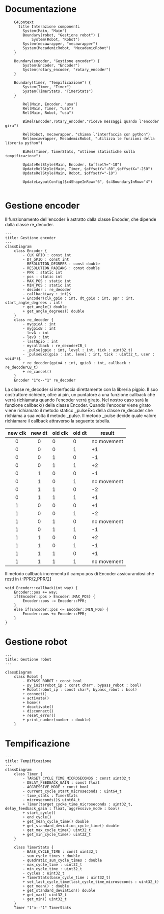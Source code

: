 
# Documentazione

```mermaid
    C4Context
      title Interazione componenti
        System(Main, "Main")
        Boundary(robot, "Gestione robot") {
            System(Robot, "Robot")
        System(mecawrapper, "mecawrapper")
        System(MecademicRobot, "MecademicRobot")
    }

    Boundary(encoder, "Gestione encoder") {
        System(Encoder, "Encoder")
        System(rotary_encoder, "rotary_encoder")
    }

    Boundary(timer, "Tempificazione") {
        System(Timer, "Timer")
        System(TimerStats, "TimerStats")
    }

        Rel(Main, Encoder, "usa")
        Rel(Main, Timer, "usa")
        Rel(Main, Robot, "usa")

        BiRel(Encoder,rotary_encoder,"riceve messaggi quando l'encoder gira")

        Rel(Robot, mecawrapper, "chiama l'interfaccia con python")
        Rel(mecawrapper, MecademicRobot, "utilizza le funzioni della libreria python")

        BiRel(Timer, TimerStats, "ottiene statistiche sulla tempificazione")

        UpdateRelStyle(Main, Encoder, $offsetY="-10")
        UpdateRelStyle(Main, Timer, $offsetY="-80",$offsetX="-250")
        UpdateRelStyle(Main, Robot, $offsetY="-10")

        UpdateLayoutConfig($c4ShapeInRow="6", $c4BoundaryInRow="4")
        
```



# Gestione encoder

Il funzionamento dell'encoder è astratto dalla classe Encoder, che dipende dalla classe re_decoder.

```mermaid
---
title: Gestione encoder
---
classDiagram
    class Encoder {
        - CLK_GPIO : const int
        - DT_GPIO : const int
        - RESOLUTION_DEGREES : const double
        - RESOLUTION_RADIANS : const double
        - PPR : static int
        - pos : static int
        - MAX_POS : static int
        - MIN_POS : static int
        - decoder : re_decoder
        - callback(way : int)$
        + Encoder(clk_gpio : int, dt_gpio : int, ppr : int, start_angle_degrees : int)
        + get_angle() double
        + get_angle_degrees() double
    }
    class re_decoder {
        - mygpioA : int
        - mygpioB : int
        - levA : int
        - levB : int
        - lastGpio : int
        - mycallback : re_decoderCB_t
        - _pulse(gpio : int, level : int, tick : uint32_t)
        - _pulseExc(gpio : int, level : int, tick : uint32_t, user : void*)$
        + re_decoder(gpioA : int, gpioB : int, callback : re_decoderCB_t)
        + re_cancel()
    }
    Encoder "1"o--"1" re_decoder
```

La classe re_decoder si interfaccia direttamente con la libreria pigpio. Il suo costruttore richiede, oltre ai pin, 
un puntatore a una funzione callback che verrà richiamata quando l'encoder verrà girato. Nel nostro caso
sarà la funzione callback() della classe Encoder.
Quando l'encoder viene girato viene richiamato il metodo statico _pulseExc della classe re_decoder che
richiama a sua volta il metodo _pulse. Il metodo _pulse decide quale valore richiamare il callback
attraverso la seguente tabella.

| new clk | new dt | old clk | old dt | result      |
|:-------:|:------:|---------|--------|-------------|
| 0       | 0      | 0       | 0      | no movement |
| 0       | 0      | 0       | 1      | +1          |
| 0       | 0      | 1       | 0      | -1          |
| 0       | 0      | 1       | 1      | +2          |
| 0       | 1      | 0       | 0      | -1          |
| 0       | 1      | 0       | 1      | no movement |
| 0       | 1      | 1       | 0      | -2          |
| 0       | 1      | 1       | 1      | +1          |
| 1       | 0      | 0       | 0      | +1          |
| 1       | 0      | 0       | 1      | -2          |
| 1       | 0      | 1       | 0      | no movement |
| 1       | 0      | 1       | 1      | -1          |
| 1       | 1      | 0       | 0      | +2          |
| 1       | 1      | 0       | 1      | -1          |
| 1       | 1      | 1       | 0      | +1          |
| 1       | 1      | 1       | 1      | no movement |

Il metodo callback incrementa il campo pos di Encoder assicurandosi che
resti in (-PPR/2,PPR/2]

```
void Encoder::callback(int way) {
    Encoder::pos += way;
    if(Encoder::pos > Encoder::MAX_POS) {
        Encoder::pos -= Encoder::PPR;
    }
    else if(Encoder::pos <= Encoder::MIN_POS) {
        Encoder::pos += Encoder::PPR;
    }
}
```

# Gestione robot

```mermaid
---
title: Gestione robot
---

classDiagram
    class Robot {
        - BYPASS_ROBOT : const bool
        - py_init(robot_ip : const char*, bypass_robot : bool)
        + Robot(robot_ip : const char*, bypass_robot : bool)
        + connect()
        + activate()
        + home()
        + deactivate()
        + disconnect()
        + reset_error()
        + print_number(number : double)
    }
```

# Tempificazione

```mermaid
---
title: Tempificazione
---
classDiagram
    class Timer {
        - TARGET_CYCLE_TIME_MICROSECONDS : const uint32_t
        - DELAY_FEEDBACK_GAIN : const float
        - AGGRESSIVE_MODE : const bool
        - current_cycle_start_microseconds : uint64_t
        - time_stats : TimerStats
        - microseconds()$ uint64_t
        + Timer(target_cycke_time_microseconds : uint32_t, delay_feedback_gain : float, aggressive_mode : bool)
        + start_cycle()
        + end_cycle()
        + get_mean_cycle_time() double
        + get_standard_deviation_cycle_time() double
        + get_max_cycle_time() uint32_t
        + get_min_cycle_time() uint32_t
    }

    class TimerStats {
        - BASE_CYCLE_TIME : const uint32_t
        - sum_cycle_times : double
        - quadratic_sum_cycle_times : double
        - max_cycle_time : uint32_t
        - min_cycle_time : uint32_t
        - cycles : uint32_t
        + TimerStats(base_cycle_time : uint32_t)
        + set_last_cycle_time(last_cycle_time_microseconds : uint32_t)
        + get_mean() : double
        + get_standard_deviation() double
        + get_max() uint32_t
        + get_min() uint32_t
    }
    Timer "1"o--"1" TimerStats
```